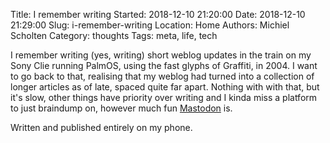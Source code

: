 Title: I remember writing
Started: 2018-12-10 21:20:00
Date: 2018-12-10 21:29:00
Slug: i-remember-writing
Location: Home
Authors: Michiel Scholten
Category: thoughts
Tags: meta, life, tech

I remember writing (yes, writing) short weblog updates in the train on my Sony Clie running PalmOS, using the fast glyphs of Graffiti, in 2004. I want to go back to that, realising that my weblog had turned into a collection of longer articles as of late, spaced quite far apart. Nothing with with that, but it's slow, other things have priority over writing and I kinda miss a platform to just braindump on, however much fun [Mastodon](https://mastodon.social/@diginaut) is.

Written and published entirely on my phone.